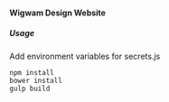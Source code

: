 #### Wigwam Design Website

##### Usage

Add environment variables for secrets.js

<code>npm install</code><br>
<code>bower install</code><br>
<code>gulp build</code><br>

